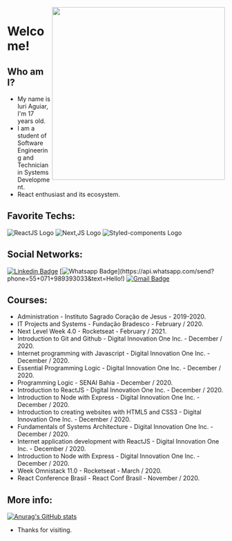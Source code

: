 <img align="right" width="400" height="400" src="https://images.vexels.com/media/users/3/152639/isolated/preview/506b575739e90613428cdb399175e2c8-space-astronaut-cartoon-by-vexels.png">


# Welcome!

## Who am I?
- My name is Iuri Aguiar, I'm 17 years old.
- I am a student of Software Engineering and Technician in Systems Development.
- React enthusiast and its ecosystem.

## Favorite Techs:
![ReactJS Logo](https://img.shields.io/twitter/url?color=purple&label=ReactJS&logo=react&logoColor=61DAFB&style=social&url=https://www.linkedin.com/in/iuriaguiarr/)
![Next,JS Logo](https://img.shields.io/twitter/url?color=purple&label=Next.JS&logo=next.js&logoColor=black&style=social&url=https://www.linkedin.com/in/iuriaguiarr/)
![Styled-components Logo](https://img.shields.io/twitter/url?color=purple&label=Styled-components&logo=styled-components&logoColor=DB7093&style=social&url=https://www.linkedin.com/in/iuriaguiarr/)

## Social Networks:
[![Linkedin Badge](https://img.shields.io/badge/-LinkedIn-blue?style=flat-square&logo=Linkedin&logoColor=white&link=https://www.linkedin.com/in/iuriaguiarr/)](https://www.linkedin.com/in/iuriaguiarr/)
[![Whatsapp Badge](https://img.shields.io/badge/-Whatsapp-4CA143?style=flat-square&labelColor=4CA143&logo=whatsapp&logoColor=white&link=https://api.whatsapp.com/send?phone=55+071+989393033&text=Hello!)](https://api.whatsapp.com/send?phone=55+071+989393033&text=Hello!)
[![Gmail Badge](https://img.shields.io/badge/-Gmail-c14438?style=flat-square&logo=Gmail&logoColor=white&link=mailto:iuri.aguiarr@gmail.com)](mailto:iuri.aguiarr@gmail.com)

## Courses:
- Administration - Instituto Sagrado Coração de Jesus - 2019-2020.
- IT Projects and Systems - Fundação Bradesco - February / 2020.
- Next Level Week 4.0 - Rocketseat - February / 2021.
- Introduction to Git and Github - Digital Innovation One Inc. - December / 2020.
- Internet programming with Javascript - Digital Innovation One Inc. - December / 2020.
- Essential Programming Logic - Digital Innovation One Inc. - December / 2020.
- Programming Logic - SENAI Bahia - December / 2020.
- Introduction to ReactJS - Digital Innovation One Inc. - December / 2020.
- Introduction to Node with Express - Digital Innovation One Inc. - December / 2020.
- Introduction to creating websites with HTML5 and CSS3 - Digital Innovation One Inc. - December / 2020.
- Fundamentals of Systems Architecture - Digital Innovation One Inc. - December / 2020.
- Internet application development with ReactJS - Digital Innovation One Inc. - December / 2020.
- Introduction to Node with Express - Digital Innovation One Inc. - December / 2020.
- Week Omnistack 11.0 - Rocketseat - March / 2020.
- React Conference Brasil - React Conf Brasil - November / 2020.

## More info:
[![Anurag's GitHub stats](https://github-readme-stats.vercel.app/api?username=iuriaguiarr&count_private=true&show_icons=true&theme=radical)](https://github.com/anuraghazra/github-readme-stats)

- Thanks for visiting. 
  
